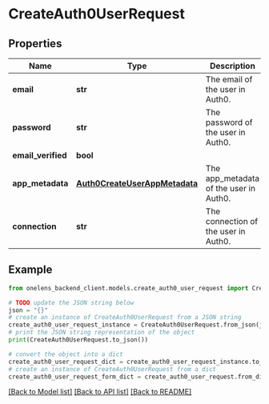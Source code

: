 # CreateAuth0UserRequest


## Properties

Name | Type | Description | Notes
------------ | ------------- | ------------- | -------------
**email** | **str** | The email of the user in Auth0. | 
**password** | **str** | The password of the user in Auth0. | 
**email_verified** | **bool** |  | [optional] 
**app_metadata** | [**Auth0CreateUserAppMetadata**](Auth0CreateUserAppMetadata.md) | The app_metadata of the user in Auth0. | 
**connection** | **str** | The connection of the user in Auth0. | 

## Example

```python
from onelens_backend_client.models.create_auth0_user_request import CreateAuth0UserRequest

# TODO update the JSON string below
json = "{}"
# create an instance of CreateAuth0UserRequest from a JSON string
create_auth0_user_request_instance = CreateAuth0UserRequest.from_json(json)
# print the JSON string representation of the object
print(CreateAuth0UserRequest.to_json())

# convert the object into a dict
create_auth0_user_request_dict = create_auth0_user_request_instance.to_dict()
# create an instance of CreateAuth0UserRequest from a dict
create_auth0_user_request_form_dict = create_auth0_user_request.from_dict(create_auth0_user_request_dict)
```
[[Back to Model list]](../README.md#documentation-for-models) [[Back to API list]](../README.md#documentation-for-api-endpoints) [[Back to README]](../README.md)


